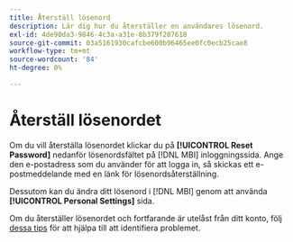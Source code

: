 ```yaml
---
title: Återställ lösenord
description: Lär dig hur du återställer en användares lösenord.
exl-id: 4de90da3-9846-4c3a-a31e-8b379f207618
source-git-commit: 03a5161930cafcbe600b96465ee0fc0ecb25cae8
workflow-type: tm+mt
source-wordcount: '84'
ht-degree: 0%

---
```


# Återställ lösenordet

Om du vill återställa lösenordet klickar du på **[!UICONTROL Reset Password]** nedanför lösenordsfältet på [!DNL MBI] inloggningssida. Ange den e-postadress som du använder för att logga in, så skickas ett e-postmeddelande med en länk för lösenordsåterställning.

Dessutom kan du ändra ditt lösenord i [!DNL MBI] genom att använda **[!UICONTROL Personal Settings]** sida.

Om du återställer lösenordet och fortfarande är utelåst från ditt konto, följ [dessa tips](https://support.magento.com/hc/en-us/articles/360016503952) för att hjälpa till att identifiera problemet.
